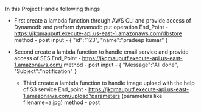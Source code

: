 In this Project Handle following things
  - First create a lambda function through AWS CLI and provide access of Dynamodb and perform dynamodb put operation
    End_Point - https://jkqmauputf.execute-api.us-east-1.amazonaws.com/dbstore
             method - post
             input -
              {
                 "id":"123",
               "name":"pradeep kumar"
              }
             
             
    
   - Second create a lambda function to handle email service and provide access of SES
      End_Point - https://jkqmauputf.execute-api.us-east-1.amazonaws.com/
          method - post
          input - 
             {
           "Message":"All done",
            "Subject":"notification"
             }
             
     - Third create a lambda function to handle image upload with the help of S3 service
          End_point - https://jkqmauputf.execute-api.us-east-1.amazonaws.com/upload?parameters (parameters like filename=a.jpg)
          method  - post
          
          
